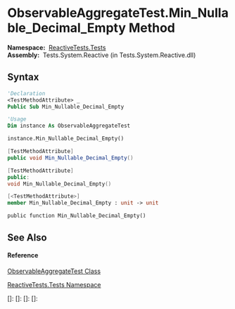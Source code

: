 # ObservableAggregateTest.Min\_Nullable\_Decimal\_Empty Method

**Namespace:**  [ReactiveTests.Tests](ReactiveTests.Tests\ReactiveTests.Tests.md)  
**Assembly:**  Tests.System.Reactive (in Tests.System.Reactive.dll)

## Syntax

```vb
'Declaration
<TestMethodAttribute> _
Public Sub Min_Nullable_Decimal_Empty
```

```vb
'Usage
Dim instance As ObservableAggregateTest

instance.Min_Nullable_Decimal_Empty()
```

```csharp
[TestMethodAttribute]
public void Min_Nullable_Decimal_Empty()
```

```c++
[TestMethodAttribute]
public:
void Min_Nullable_Decimal_Empty()
```

```fsharp
[<TestMethodAttribute>]
member Min_Nullable_Decimal_Empty : unit -> unit 
```

```jscript
public function Min_Nullable_Decimal_Empty()
```

## See Also

#### Reference

[ObservableAggregateTest Class](ObservableAggregateTest\ObservableAggregateTest.md)

[ReactiveTests.Tests Namespace](ReactiveTests.Tests\ReactiveTests.Tests.md)

[]: 
[]: 
[]: 
[]: 